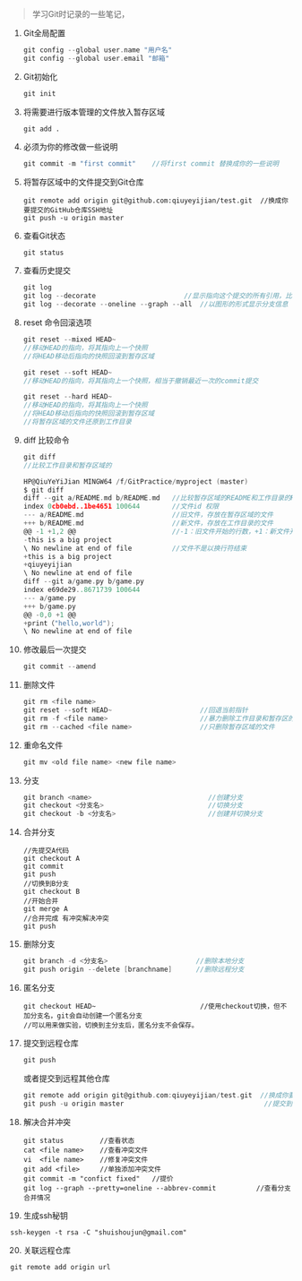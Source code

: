 > 学习Git时记录的一些笔记，

1. Git全局配置

   ```c
   git config --global user.name "用户名"
   git config --global user.email "邮箱"
   ```

2. Git初始化

   ```c
   git init
   ```

3. 将需要进行版本管理的文件放入暂存区域

   ```
   git add .
   ```

4. 必须为你的修改做一些说明

   ```c
   git commit -m "first commit"    //将first commit 替换成你的一些说明
   ```

5. 将暂存区域中的文件提交到Git仓库

   ```
   git remote add origin git@github.com:qiuyeyijian/test.git  //换成你要提交的GitHub仓库SSH地址
   git push -u origin master
   ```

6. 查看Git状态

   ```c
   git status
   ```

7. 查看历史提交

   ```c
   git log
   git log --decorate                      //显示指向这个提交的所有引用，比单独的git log 显示信息更多
   git log --decorate --oneline --graph --all  //以图形的形式显示分支信息
   ```

8. reset 命令回滚选项

   ```c
   git reset --mixed HEAD~
   //移动HEAD的指向，将其指向上一个快照
   //将HEAD移动后指向的快照回滚到暂存区域
   ```

   ```c
   git reset --soft HEAD~
   //移动HEAD的指向，将其指向上一个快照，相当于撤销最近一次的commit提交
   ```

   ```c
   git reset --hard HEAD~
   //移动HEAD的指向，将其指向上一个快照
   //将HEAD移动后指向的快照回滚到暂存区域
   //将暂存区域的文件还原到工作目录
   ```

9. diff 比较命令

   ```c
   git diff
   //比较工作目录和暂存区域的
   ```

   ``` c
   HP@QiuYeYiJian MINGW64 /f/GitPractice/myproject (master)
   $ git diff
   diff --git a/README.md b/README.md   //比较暂存区域的README和工作目录的README
   index 0cb0ebd..1be4651 100644        //文件id 权限
   --- a/README.md                      //旧文件，存放在暂存区域的文件
   +++ b/README.md                      //新文件，存放在工作目录的文件
   @@ -1 +1,2 @@                        //-1：旧文件开始的行数，+1：新文件开始的行数，2：连续的行号
   -this is a big project                
   \ No newline at end of file          //文件不是以换行符结束   
   +this is a big project
   +qiuyeyijian
   \ No newline at end of file
   diff --git a/game.py b/game.py
   index e69de29..8671739 100644
   --- a/game.py
   +++ b/game.py
   @@ -0,0 +1 @@
   +print（"hello,world");
   \ No newline at end of file
   
   ```

10. 修改最后一次提交

    ``` c
    git commit --amend
    ```

11. 删除文件

    ``` c
    git rm <file name>
    git reset --soft HEAD~                      //回退当前指针
    git rm -f <file name>                       //暴力删除工作目录和暂存区的文件
    git rm --cached <file name>                 //只删除暂存区域的文件
    ```

12. 重命名文件

    ``` c
    git mv <old file name> <new file name>
    ```

13. 分支

    ``` c
    git branch <name>                             //创建分支
    git checkout <分支名>                          //切换分支
    git checkout -b <分支名>                       //创建并切换分支
    ```

14. 合并分支

    ``` 
    //先提交A代码
    git checkout A 
    git commit
    git push
    //切换到B分支
    git checkout B
    //开始合并
    git merge A 
    //合并完成 有冲突解决冲突
    git push
    ```

15. 删除分支

    ```c
    git branch -d <分支名>                      //删除本地分支
    git push origin --delete [branchname]      //删除远程分支
    ```

16. 匿名分支

    ``` 
    git checkout HEAD~                          //使用checkout切换，但不加分支名，git会自动创建一个匿名分支                                                 //可以用来做实验，切换到主分支后，匿名分支不会保存。
    ```

17. 提交到远程仓库

    ``` c
    git push                                    
    ```

    或者提交到远程其他仓库

    ``` c
    git remote add origin git@github.com:qiuyeyijian/test.git  //换成你要提交的GitHub仓库SSH地址
    git push -u origin master                                   //提交到其他仓库
    ```


18. 解决合并冲突

    ``` 
    git status         //查看状态
    cat <file name>    //查看冲突文件
    vi  <file name>    //修复冲突文件
    git add <file>     //单独添加冲突文件
    git commit -m "confict fixed"   //提价
    git log --graph --pretty=oneline --abbrev-commit          //查看分支合并情况             
    ```

19. 生成ssh秘钥

```
ssh-keygen -t rsa -C "shuishoujun@gmail.com"
```

20. 关联远程仓库

```
git remote add origin url
```



